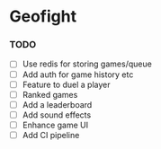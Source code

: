 # Geofight  

### TODO

- [ ] Use redis for storing games/queue
- [ ] Add auth for game history etc
- [ ] Feature to duel a player
- [ ] Ranked games
- [ ] Add a leaderboard
- [ ] Add sound effects
- [ ] Enhance game UI
- [ ] Add CI pipeline
